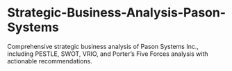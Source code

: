 # Strategic-Business-Analysis-Pason-Systems
Comprehensive strategic business analysis of Pason Systems Inc., including PESTLE, SWOT, VRIO, and Porter’s Five Forces analysis with actionable recommendations.
